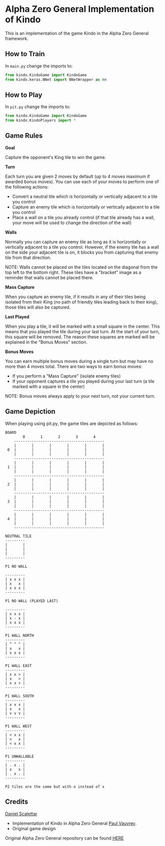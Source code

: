 # Alpha Zero General Implementation of Kindo

This is an implementation of the game Kindo in the Alpha Zero General framework.

## How to Train

In ```main.py``` change the imports to:
```python
from kindo.KindoGame import KindoGame
from kindo.keras.NNet import NNetWrapper as nn
```

## How to Play

In ```pit.py``` change the imports to:
```python
from kindo.KindoGame import KindoGame
from kindo.KindoPlayers import *
```

## Game Rules

**Goal**

Capture the opponent's King tile to win the game.

**Turn**

Each turn you are given 2 moves by default (up to 4 moves maximum if awarded bonus moves).
You can use each of your moves to perform one of the following actions:

* Convert a neutral tile which is horizontally or vertically adjacent to a tile you control
* Capture an enemy tile which is horizontally or vertically adjacent to a tile you control
* Place a wall on a tile you already control (if that tile already has a wall, your move will be used to change the direction of the wall)

**Walls**

Normally you can capture an enemy tile as long as it is horizontally or vertically adjacent to a tile you control. However, if the enemy tile has a wall on the side your adjacent tile is on, it blocks you from capturing that enemy tile from that direction.

NOTE: Walls cannot be placed on the tiles located on the diagonal from the top left to the bottom right. These tiles have a "bracket" image as a reminder that walls cannot be placed there.

**Mass Capture**

When you capture an enemy tile, if it results in any of their tiles being isolated from their King (no path of friendly tiles leading back to their king), those tiles will also be captured.

**Last Played**

When you play a tile, it will be marked with a small square in the center. This means that you played the tile during your last turn. At the start of your turn, this square will be removed. The reason these squares are marked will be explained in the "Bonus Moves" section.

**Bonus Moves**

You can earn multiple bonus moves during a single turn but may have no more than 4 moves total.
There are two ways to earn bonus moves:

* If you perform a "Mass Capture" (isolate enemy tiles)
* If your opponent captures a tile you played during your last turn (a tile marked with a square in the center)

NOTE: Bonus moves always apply to your next turn, not your current turn.

## Game Depiction

When playing using pit.py, the game tiles are depicted as follows:

    BOARD
            0       1       2       3       4    
        -----------------------------------------
        |       |       |       |       |       |
     0  |       |       |       |       |       |
        |       |       |       |       |       |
        -----------------------------------------
        |       |       |       |       |       |
     1  |       |       |       |       |       |
        |       |       |       |       |       |
        -----------------------------------------
        |       |       |       |       |       |
     2  |       |       |       |       |       |
        |       |       |       |       |       |
        -----------------------------------------
        |       |       |       |       |       |
     3  |       |       |       |       |       |
        |       |       |       |       |       |
        -----------------------------------------
        |       |       |       |       |       |
     4  |       |       |       |       |       |
        |       |       |       |       |       |
        ----------------------------------------- 

    NEUTRAL TILE
    ---------
    |       |
    |       |
    |       |
    ---------

    P1 NO WALL

    ---------
    | x x x |
    | x   x |
    | x x x |
    ---------

    P1 NO WALL (PLAYED LAST)

    ---------
    | x x x |
    | x - x |
    | x x x |
    ---------

    P1 WALL NORTH
    ---------
    | ^ ^ ^ |
    | x   x |
    | x x x |
    ---------

    P1 WALL EAST
    ---------
    | x x > |
    | x   > |
    | x x > |
    ---------

    P1 WALL SOUTH
    ---------
    | x x x |
    | x   x |
    | v v v |
    ---------

    P1 WALL WEST
    ---------
    | < x x |
    | <   x |
    | < x x |
    ---------

    P1 UNWALLABLE
    ---------
    | . x . |
    | x   x |
    | . x . |
    ---------

    P2 tiles are the same but with o instead of x

## Credits
[Daniel Scalettar](https://github.com/scalettar/)
* Implementation of Kindo in Alpha Zero General
[Paul Vauvrey](http://www.pvauvrey.com/).
* Original game design

Original Alpha Zero General repository can be found [HERE](https://github.com/suragnair/alpha-zero-general)


